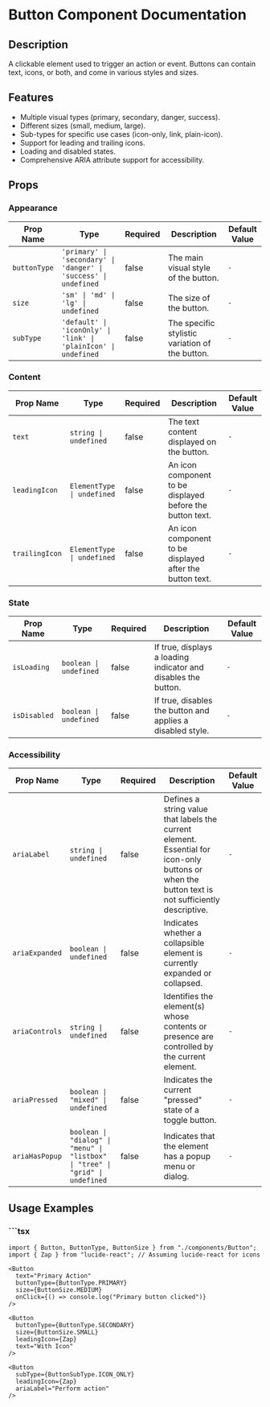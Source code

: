 # Button Component Documentation

## Description
A clickable element used to trigger an action or event.
Buttons can contain text, icons, or both, and come in various styles and sizes.

## Features
- Multiple visual types (primary, secondary, danger, success).
- Different sizes (small, medium, large).
- Sub-types for specific use cases (icon-only, link, plain-icon).
- Support for leading and trailing icons.
- Loading and disabled states.
- Comprehensive ARIA attribute support for accessibility.

## Props

### Appearance

| Prop Name     | Type        | Required | Description | Default Value |
|---------------|-------------|----------|-------------|---------------|
| `buttonType` | `'primary' \| 'secondary' \| 'danger' \| 'success' \| undefined` | false | The main visual style of the button. | `-` |
| `size` | `'sm' \| 'md' \| 'lg' \| undefined` | false | The size of the button. | `-` |
| `subType` | `'default' \| 'iconOnly' \| 'link' \| 'plainIcon' \| undefined` | false | The specific stylistic variation of the button. | `-` |

### Content

| Prop Name     | Type        | Required | Description | Default Value |
|---------------|-------------|----------|-------------|---------------|
| `text` | `string \| undefined` | false | The text content displayed on the button. | `-` |
| `leadingIcon` | `ElementType \| undefined` | false | An icon component to be displayed before the button text. | `-` |
| `trailingIcon` | `ElementType \| undefined` | false | An icon component to be displayed after the button text. | `-` |

### State

| Prop Name     | Type        | Required | Description | Default Value |
|---------------|-------------|----------|-------------|---------------|
| `isLoading` | `boolean \| undefined` | false | If true, displays a loading indicator and disables the button. | `-` |
| `isDisabled` | `boolean \| undefined` | false | If true, disables the button and applies a disabled style. | `-` |

### Accessibility

| Prop Name     | Type        | Required | Description | Default Value |
|---------------|-------------|----------|-------------|---------------|
| `ariaLabel` | `string \| undefined` | false | Defines a string value that labels the current element. Essential for icon-only buttons or when the button text is not sufficiently descriptive. | `-` |
| `ariaExpanded` | `boolean \| undefined` | false | Indicates whether a collapsible element is currently expanded or collapsed. | `-` |
| `ariaControls` | `string \| undefined` | false | Identifies the element(s) whose contents or presence are controlled by the current element. | `-` |
| `ariaPressed` | `boolean \| "mixed" \| undefined` | false | Indicates the current "pressed" state of a toggle button. | `-` |
| `ariaHasPopup` | `boolean \| "dialog" \| "menu" \| "listbox" \| "tree" \| "grid" \| undefined` | false | Indicates that the element has a popup menu or dialog. | `-` |

## Usage Examples

### ```tsx
```tsx
import { Button, ButtonType, ButtonSize } from "./components/Button";
import { Zap } from "lucide-react"; // Assuming lucide-react for icons

<Button
  text="Primary Action"
  buttonType={ButtonType.PRIMARY}
  size={ButtonSize.MEDIUM}
  onClick={() => console.log("Primary button clicked")}
/>

<Button
  buttonType={ButtonType.SECONDARY}
  size={ButtonSize.SMALL}
  leadingIcon={Zap}
  text="With Icon"
/>

<Button
  subType={ButtonSubType.ICON_ONLY}
  leadingIcon={Zap}
  ariaLabel="Perform action"
/>
